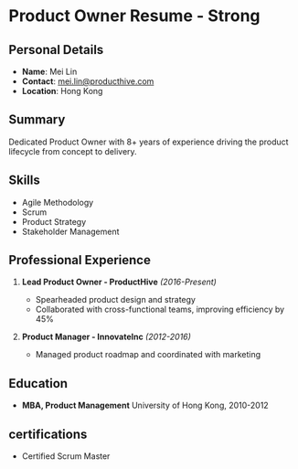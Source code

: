 # Product Owner Resume - Strong

## Personal Details
- **Name**: Mei Lin
- **Contact**: mei.lin@producthive.com
- **Location**: Hong Kong

## Summary
Dedicated Product Owner with 8+ years of experience driving the product lifecycle from concept to delivery.

## Skills
- Agile Methodology
- Scrum
- Product Strategy
- Stakeholder Management

## Professional Experience
1. **Lead Product Owner - ProductHive** *(2016-Present)*
   - Spearheaded product design and strategy
   - Collaborated with cross-functional teams, improving efficiency by 45%

2. **Product Manager - InnovateInc** *(2012-2016)*
   - Managed product roadmap and coordinated with marketing

## Education
- **MBA, Product Management**
  University of Hong Kong, 2010-2012

## certifications
- Certified Scrum Master
